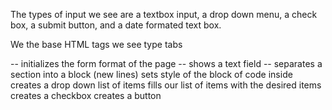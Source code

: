 The types of input we see are a textbox input, a drop down menu, a check box, a submit button, and a date formated text box.

We the base HTML tags we see type tabs

-- initializes the form format of the page -- shows a text field
-- separates a section into a block (new lines) sets style of the block of code inside creates a drop down list of items fills our list of items with the desired items creates a checkbox creates a button